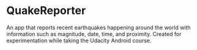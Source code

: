 # QuakeReporter
An app that reports recent earthquakes happening around the world with information such as magnitude, date, time, and proximity. Created for experimentation while taking the Udacity Android course.
